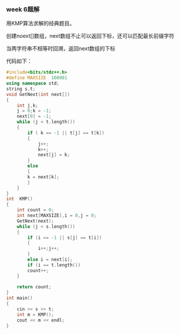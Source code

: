 ### week 6题解

用KMP算法求解的经典题目。

创建noext[]数组，next数组不止可以返回下标，还可以匹配最长前缀字符

当两字符串不相等时回溯，返回next数组的下标

代码如下：

```c++
#include<bits/stdc++.h>
#define MAXSIZE  100001
using namespace std;
string s,t; 
void GetNext(int next[])	
{
	int j,k;
	j = 0;k = -1; 
	next[0] = -1;
	while (j < t.length())
	{	
		if ( k == -1 || t[j] == t[k]) 	
		{	
			j++;
			k++;
			next[j] = k;
       	}
       	else
		{
		k = next[k];	
		}
	}
}
int  KMP()  
{
	int count = 0;
	int next[MAXSIZE],i = 0,j = 0;
	GetNext(next);
	while (j < s.length()) 
	{
		if (i == -1 || s[j] == t[i]) 
		{
			i++;j++;  			
		}
		else i = next[i]; 
		if (i == t.length())    		
		count++;	
    }
   
	return count;
}
int main()
{
	cin >> s >> t;
	int m = KMP();
	cout << m << endl; 
}

```

